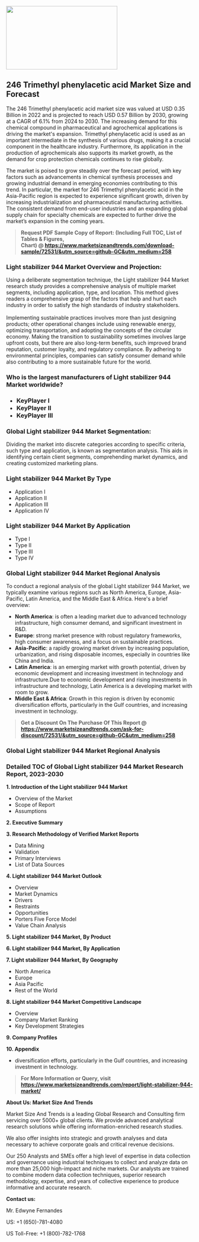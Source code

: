 <p><img class="alignnone size-medium wp-image-20088" src="https://ffe5etoiles.com/wp-content/uploads/2024/12/MST1-300x171.png" alt="" width="300" height="171" /></p><h2>246 Trimethyl phenylacetic acid Market Size and Forecast</h2><p>The 246 Trimethyl phenylacetic acid market size was valued at USD 0.35 Billion in 2022 and is projected to reach USD 0.57 Billion by 2030, growing at a CAGR of 6.1% from 2024 to 2030. The increasing demand for this chemical compound in pharmaceutical and agrochemical applications is driving the market's expansion. Trimethyl phenylacetic acid is used as an important intermediate in the synthesis of various drugs, making it a crucial component in the healthcare industry. Furthermore, its application in the production of agrochemicals also supports its market growth, as the demand for crop protection chemicals continues to rise globally.</p><p>The market is poised to grow steadily over the forecast period, with key factors such as advancements in chemical synthesis processes and growing industrial demand in emerging economies contributing to this trend. In particular, the market for 246 Trimethyl phenylacetic acid in the Asia-Pacific region is expected to experience significant growth, driven by increasing industrialization and pharmaceutical manufacturing activities. The consistent demand from end-user industries and an expanding global supply chain for specialty chemicals are expected to further drive the market’s expansion in the coming years.</p></p><blockquote id="" class=""><strong>Request PDF Sample Copy of Report: (Including Full TOC, List of Tables &amp; Figures, Chart)&nbsp;@&nbsp;<strong><a href="https://www.marketsizeandtrends.com/download-sample/72531/&utm_source=github-GC&utm_medium=258" target="_blank">https://www.marketsizeandtrends.com/download-sample/72531/&utm_source=github-GC&utm_medium=258</a></strong></strong></blockquote><h3 id="" class="">Light stabilizer 944 Market&nbsp;Overview and Projection:</h3><p id="" class="">Using a deliberate segmentation technique, the Light stabilizer 944 Market research study provides a comprehensive analysis of multiple market segments, including application, type, and location. This method gives readers a comprehensive grasp of the factors that help and hurt each industry in order to satisfy the high standards of industry stakeholders. <br /> <br />Implementing sustainable practices involves more than just designing products; other operational changes include using renewable energy, optimizing transportation, and adopting the concepts of the circular economy. Making the transition to sustainability sometimes involves large upfront costs, but there are also long-term benefits, such improved brand reputation, customer loyalty, and regulatory compliance. By adhering to environmental principles, companies can satisfy consumer demand while also contributing to a more sustainable future for the world.</p><h3 id="" class="">Who is the largest manufacturers of&nbsp;Light stabilizer 944 Market worldwide?</h3><h3 class=""><p><ul><li>KeyPlayer I </li><li> KeyPlayer II </li><li> KeyPlayer III</li></ul></p></h3><h3 id="" class="">Global&nbsp;Light stabilizer 944 Market Segmentation:</h3><p id="" class="">Dividing the market into discrete categories according to specific criteria, such type and application, is known as segmentation analysis. This aids in identifying certain client segments, comprehending market dynamics, and creating customized marketing plans.</p><h3 id="" class="">Light stabilizer 944 Market&nbsp;By Type</h3><p><p><ul><li>Application I</li><li> Application II</li><li> Application III</li><li> Application IV</p></li></ul></p></p><h3 id="" class="">Light stabilizer 944 Market&nbsp;By Application</h3><p class=""><p><ul><li>Type I</li><li> Type II</li><li> Type III</li><li> Type IV</li></ul></p></p><h3 id="" class="">Global Light stabilizer 944 Market Regional Analysis</h3><p id="" class="">To conduct a regional analysis of the global Light stabilizer 944 Market, we typically examine various regions such as North America, Europe, Asia-Pacific, Latin America, and the Middle East &amp; Africa. Here's a brief overview:</p><ul><li><strong>North America</strong>: is often a leading market due to advanced technology infrastructure, high consumer demand, and significant investment in R&amp;D.</li><li><strong>Europe</strong>: strong market presence with robust regulatory frameworks, high consumer awareness, and a focus on sustainable practices.</li><li><strong>Asia-Pacific</strong>: a rapidly growing market driven by increasing population, urbanization, and rising disposable incomes, especially in countries like China and India.</li><li><strong>Latin America</strong>: is an emerging market with growth potential, driven by economic development and increasing investment in technology and infrastructure.Due to economic development and rising investments in infrastructure and technology, Latin America is a developing market with room to grow.</li><li><strong>Middle East &amp; Africa</strong>: Growth in this region is driven by economic diversification efforts, particularly in the Gulf countries, and increasing investment in technology.</li></ul><blockquote id="" class=""><strong>Get a Discount On The Purchase Of This Report @ <strong><a href="https://www.marketsizeandtrends.com/ask-for-discount/72531/&utm_source=github-GC&utm_medium=258" target="_blank">https://www.marketsizeandtrends.com/ask-for-discount/72531/&utm_source=github-GC&utm_medium=258</a></strong></strong></blockquote><h3 id="" class="">Global Light stabilizer 944 Market Regional Analysis</h3><h3 id="" class="">Detailed TOC of Global Light stabilizer 944 Market Research Report, 2023-2030</h3><p id="" class=""><strong>1. Introduction of the Light stabilizer 944 Market</strong></p><ul><li>Overview of the Market</li><li>Scope of Report</li><li>Assumptions</li></ul><p id="" class=""><strong>2. Executive Summary</strong></p><p id="" class=""><strong>3. Research Methodology of Verified Market Reports</strong></p><ul><li>Data Mining</li><li>Validation</li><li>Primary Interviews</li><li>List of Data Sources</li></ul><p id="" class=""><strong>4. Light stabilizer 944 Market Outlook</strong></p><ul><li>Overview</li><li>Market Dynamics</li><li>Drivers</li><li>Restraints</li><li>Opportunities</li><li>Porters Five Force Model</li><li>Value Chain Analysis</li></ul><p id="" class=""><strong>5. Light stabilizer 944 Market, By Product</strong></p><p id="" class=""><strong>6. Light stabilizer 944 Market, By Application</strong></p><p id="" class=""><strong>7. Light stabilizer 944 Market, By Geography</strong></p><ul><li>North America</li><li>Europe</li><li>Asia Pacific</li><li>Rest of the World</li></ul><p id="" class=""><strong>8. Light stabilizer 944 Market Competitive Landscape</strong></p><ul><li>Overview</li><li>Company Market Ranking</li><li>Key Development Strategies</li></ul><p id="" class=""><strong>9. Company Profiles</strong></p><p id="" class=""><strong>10. Appendix</strong></p><ul><li>diversification efforts, particularly in the Gulf countries, and increasing investment in technology.</li></ul><blockquote id="" class=""><strong>For More Information or Query, visit <strong><strong><a href="https://www.marketsizeandtrends.com/report/light-stabilizer-944-market/" target="_blank">https://www.marketsizeandtrends.com/report/light-stabilizer-944-market/</a></strong></strong></strong></blockquote><p id="" class=""><strong>About Us: Market Size And Trends</strong></p><p id="" class="">Market Size And Trends is a leading Global Research and Consulting firm servicing over 5000+ global clients. We provide advanced analytical research solutions while offering information-enriched research studies.</p><p id="" class="">We also offer insights into strategic and growth analyses and data necessary to achieve corporate goals and critical revenue decisions.</p><p id="" class="">Our 250 Analysts and SMEs offer a high level of expertise in data collection and governance using industrial techniques to collect and analyze data on more than 25,000 high-impact and niche markets. Our analysts are trained to combine modern data collection techniques, superior research methodology, expertise, and years of collective experience to produce informative and accurate research.</p><p id="" class=""><strong>Contact us:</strong></p><p id="" class="">Mr. Edwyne Fernandes</p><p id="" class="">US: +1 (650)-781-4080</p><p id="" class="">US Toll-Free: +1 (800)-782-1768</p>
